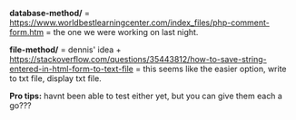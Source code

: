 **database-method/** = https://www.worldbestlearningcenter.com/index_files/php-comment-form.htm = the one we were working on last night.

**file-method/** = dennis' idea + https://stackoverflow.com/questions/35443812/how-to-save-string-entered-in-html-form-to-text-file = this seems like the easier option, write to txt file, display txt file.

**Pro tips:**
havnt been able to test either yet, but you can give them each a go???
